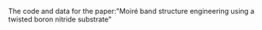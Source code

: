 The code and data for the paper:"Moiré band structure engineering using a twisted boron nitride substrate"
